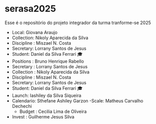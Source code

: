 # serasa2025
Esse é o repositório do projeto integrador da turma tranforme-se 2025 


- Local: Giovana Araujo
- Collection: Nikoly Aparecida da Silva
- Discipline : Miszael N. Costa
 - Secretary: Lorrany Santos de Jesus 
- Student: Daniel da Silva Ferrari 🎓
- Positions : Bruno Henrique Rabello
- Secretary : Lorrany Santos de Jesus
- Collection : Nikoly Aparecida da Silva
- Discipline : Miszael N. Costa
- Secretary: Lorrany Santos de Jesus 
- Student: Daniel da Silva Ferrari 🎓
- Launch: Iashiley da Silva Siqueira
- Calendario: Sthefane Ashiley Garzon
-Scale: Matheus Carvalho Dechechi
  - Budget : Cecilia Lima de Oliveira
- Invest : Guilherme Jesus Silva
